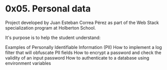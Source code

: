 # 0x05. Personal data

Project developed by Juan Esteban Correa Pérez as part of the Web Stack specialization program at Holberton School.

It's purpose is to help the student understand:

Examples of Personally Identifiable Information (PII)
How to implement a log filter that will obfuscate PII fields
How to encrypt a password and check the validity of an input password
How to authenticate to a database using environment variables
